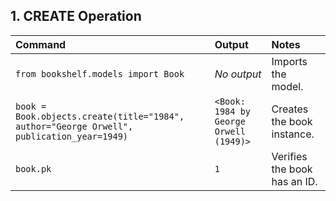 ## 1. CREATE Operation

| Command | Output | Notes |
| :--- | :--- | :--- |
| `from bookshelf.models import Book` | *No output* | Imports the model. |
| `book = Book.objects.create(title="1984", author="George Orwell", publication_year=1949)` | `<Book: 1984 by George Orwell (1949)>` | Creates the book instance. |
| `book.pk` | `1` | Verifies the book has an ID. |
